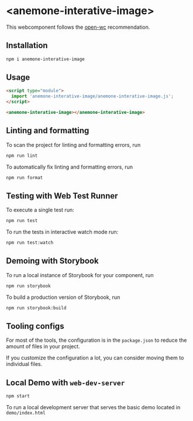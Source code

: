 # \<anemone-interative-image>

This webcomponent follows the [open-wc](https://github.com/open-wc/open-wc) recommendation.

## Installation

```bash
npm i anemone-interative-image
```

## Usage

```html
<script type="module">
  import 'anemone-interative-image/anemone-interative-image.js';
</script>

<anemone-interative-image></anemone-interative-image>
```

## Linting and formatting

To scan the project for linting and formatting errors, run

```bash
npm run lint
```

To automatically fix linting and formatting errors, run

```bash
npm run format
```

## Testing with Web Test Runner

To execute a single test run:

```bash
npm run test
```

To run the tests in interactive watch mode run:

```bash
npm run test:watch
```

## Demoing with Storybook

To run a local instance of Storybook for your component, run

```bash
npm run storybook
```

To build a production version of Storybook, run

```bash
npm run storybook:build
```


## Tooling configs

For most of the tools, the configuration is in the `package.json` to reduce the amount of files in your project.

If you customize the configuration a lot, you can consider moving them to individual files.

## Local Demo with `web-dev-server`

```bash
npm start
```

To run a local development server that serves the basic demo located in `demo/index.html`
